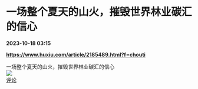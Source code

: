 # 一场整个夏天的山火，摧毁世界林业碳汇的信心

**2023-10-18 03:15**

**https://www.huxiu.com/article/2185489.html?f=chouti**

一场整个夏天的山火，摧毁世界林业碳汇的信心  
![](https://img3.chouti.com/CHOUTI_231018_5201C43FBC4C4CAF8B2F92DDBAC9C2F4.jpg)  
[评论](https://m.chouti.com/link/40320414)
